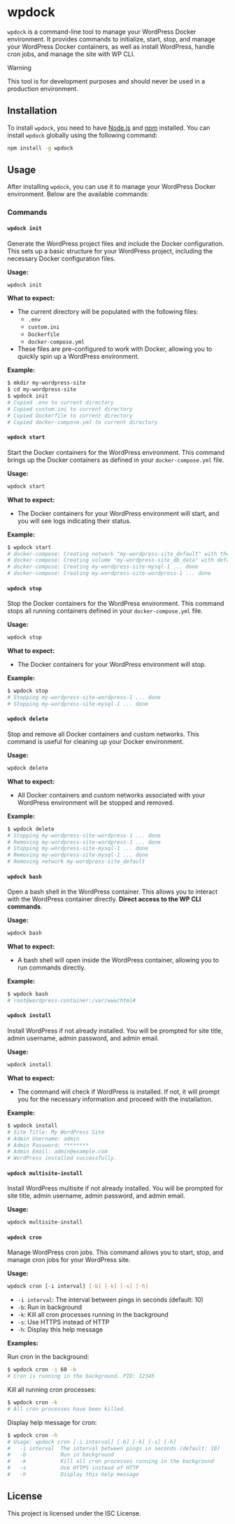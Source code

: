 # wpdock

`wpdock` is a command-line tool to manage your WordPress Docker environment. It provides commands to initialize, start, stop, and manage your WordPress Docker containers, as well as install WordPress, handle cron jobs, and manage the site with WP CLI.

> [!WARNING]
> This tool is for development purposes and should never be used in a production environment.

## Installation

To install `wpdock`, you need to have [Node.js](https://nodejs.org/) and [npm](https://www.npmjs.com/) installed. You can install `wpdock` globally using the following command:

```sh
npm install -g wpdock
```

## Usage

After installing `wpdock`, you can use it to manage your WordPress Docker environment. Below are the available commands:

### Commands

#### `wpdock init`

Generate the WordPress project files and include the Docker configuration. This sets up a basic structure for your WordPress project, including the necessary Docker configuration files.

**Usage:**

```sh
wpdock init
```

**What to expect:**

- The current directory will be populated with the following files:
  - `.env`
  - `custom.ini`
  - `Dockerfile`
  - `docker-compose.yml`
- These files are pre-configured to work with Docker, allowing you to quickly spin up a WordPress environment.

**Example:**

```sh
$ mkdir my-wordpress-site
$ cd my-wordpress-site
$ wpdock init
# Copied .env to current directory
# Copied custom.ini to current directory
# Copied Dockerfile to current directory
# Copied docker-compose.yml to current directory
```

#### `wpdock start`

Start the Docker containers for the WordPress environment. This command brings up the Docker containers as defined in your `docker-compose.yml` file.

**Usage:**

```sh
wpdock start
```

**What to expect:**

- The Docker containers for your WordPress environment will start, and you will see logs indicating their status.

**Example:**

```sh
$ wpdock start
# docker-compose: Creating network "my-wordpress-site_default" with the default driver
# docker-compose: Creating volume "my-wordpress-site_db_data" with default driver
# docker-compose: Creating my-wordpress-site-mysql-1 ... done
# docker-compose: Creating my-wordpress-site-wordpress-1 ... done
```

#### `wpdock stop`

Stop the Docker containers for the WordPress environment. This command stops all running containers defined in your `docker-compose.yml` file.

**Usage:**

```sh
wpdock stop
```

**What to expect:**

- The Docker containers for your WordPress environment will stop.

**Example:**

```sh
$ wpdock stop
# Stopping my-wordpress-site-wordpress-1 ... done
# Stopping my-wordpress-site-mysql-1 ... done
```

#### `wpdock delete`

Stop and remove all Docker containers and custom networks. This command is useful for cleaning up your Docker environment.

**Usage:**

```sh
wpdock delete
```

**What to expect:**

- All Docker containers and custom networks associated with your WordPress environment will be stopped and removed.

**Example:**

```sh
$ wpdock delete
# Stopping my-wordpress-site-wordpress-1 ... done
# Removing my-wordpress-site-wordpress-1 ... done
# Stopping my-wordpress-site-mysql-1 ... done
# Removing my-wordpress-site-mysql-1 ... done
# Removing network my-wordpress-site_default
```

#### `wpdock bash`

Open a bash shell in the WordPress container. This allows you to interact with the WordPress container directly. **Direct access to the WP CLI commands**.

**Usage:**

```sh
wpdock bash
```

**What to expect:**

- A bash shell will open inside the WordPress container, allowing you to run commands directly.

**Example:**

```sh
$ wpdock bash
# root@wordpress-container:/var/www/html#
```

#### `wpdock install`

Install WordPress if not already installed. You will be prompted for site title, admin username, admin password, and admin email.

**Usage:**

```sh
wpdock install
```

**What to expect:**

- The command will check if WordPress is installed. If not, it will prompt you for the necessary information and proceed with the installation.

**Example:**

```sh
$ wpdock install
# Site Title: My WordPress Site
# Admin Username: admin
# Admin Password: ********
# Admin Email: admin@example.com
# WordPress installed successfully.
```

#### `wpdock multisite-install`

Install WordPress multisite if not already installed. You will be prompted for site title, admin username, admin password, and admin email.

**Usage:**

```sh
wpdock multisite-install
```

#### `wpdock cron`

Manage WordPress cron jobs. This command allows you to start, stop, and manage cron jobs for your WordPress site.

**Usage:**

```sh
wpdock cron [-i interval] [-b] [-k] [-s] [-h]
```

- `-i interval`: The interval between pings in seconds (default: 10)
- `-b`: Run in background
- `-k`: Kill all cron processes running in the background
- `-s`: Use HTTPS instead of HTTP
- `-h`: Display this help message

**Examples:**

Run cron in the background:

```sh
$ wpdock cron -i 60 -b
# Cron is running in the background. PID: 12345
```

Kill all running cron processes:

```sh
$ wpdock cron -k
# All cron processes have been killed.
```

Display help message for cron:

```sh
$ wpdock cron -h
# Usage: wpdock cron [-i interval] [-b] [-k] [-s] [-h]
#   -i interval  The interval between pings in seconds (default: 10)
#   -b           Run in background
#   -k           Kill all cron processes running in the background
#   -s           Use HTTPS instead of HTTP
#   -h           Display this help message
```

## License

This project is licensed under the ISC License.
